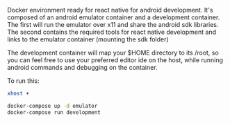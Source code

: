 Docker environment ready for react native for android development.
It's composed of an android emulator container and a development container.
The first will run the emulator over x11 and share the android sdk libraries.
The second contains the required tools for react native development and links to the emulator container (mounting the sdk folder)

The development container will map your $HOME directory to its /root, so you can feel free to use your preferred editor ide on the host,
while running android commands and debugging on the container.

To run this:

```sh
xhost +
```

```sh
docker-compose up -d emulator
docker-compose run development
```
